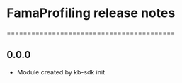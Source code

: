 # FamaProfiling release notes
=========================================

0.0.0
-----
* Module created by kb-sdk init
